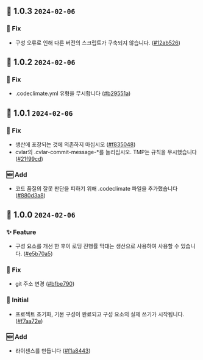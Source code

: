 ## 🎉 1.0.3 `2024-02-06`
### 🐛 Fix
- 구성 오류로 인해 다른 버전의 스크립트가 구축되지 않습니다. ([#12ab526](https://github.com/kwooshung/files/commit/12ab526cb42551656f6fe74b1943097e6da692f4))

## 🎉 1.0.2 `2024-02-06`
### 🐛 Fix
- .codeclimate.yml 유형을 무시합니다 ([#b29551a](https://github.com/kwooshung/files/commit/b29551af41dff9b80e71dfa2340956a936285cc5))

## 🎉 1.0.1 `2024-02-06`
### 🐛 Fix
- 생산에 포장되는 것에 의존하지 마십시오 ([#f835048](https://github.com/kwooshung/files/commit/f835048f01d97bd61af4f9c2dbed503be15f0f7e))
- cvlar의 .cvlar-commit-message-*를 늘리십시오. TMP는 규칙을 무시했습니다 ([#21f99cd](https://github.com/kwooshung/files/commit/21f99cd742a1c747421f3105b9f28759db848ce9))
### 🆕 Add
- 코드 품질의 잘못 판단을 피하기 위해 .codeclimate 파일을 추가했습니다 ([#880d3a8](https://github.com/kwooshung/files/commit/880d3a813d12d0d0a0792f717319db1f808f4997))

## 🎉 1.0.0 `2024-02-06`
### ✨ Feature
- 구성 요소를 개선 한 후이 로딩 진행률 막대는 생산으로 사용하여 사용할 수 있습니다. ([#e5b70a5](https://github.com/kwooshung/files/commit/e5b70a5bb4c61964628829dc86628bebe0c00dc5))
### 🐛 Fix
- git 주소 변경 ([#bfbe790](https://github.com/kwooshung/files/commit/bfbe790f772046e63360912c290c819504c353dd))
### 🍻 Initial
- 프로젝트 초기화, 기본 구성이 완료되고 구성 요소의 실제 쓰기가 시작됩니다. ([#f7aa72e](https://github.com/kwooshung/files/commit/f7aa72ec18fa74956a55b81367d00f16034fe3f9))
### 🆕 Add
- 라이센스를 만듭니다 ([#f1a8443](https://github.com/kwooshung/files/commit/f1a844357c7101f3ab82716d16610c55e58b0ae1))
